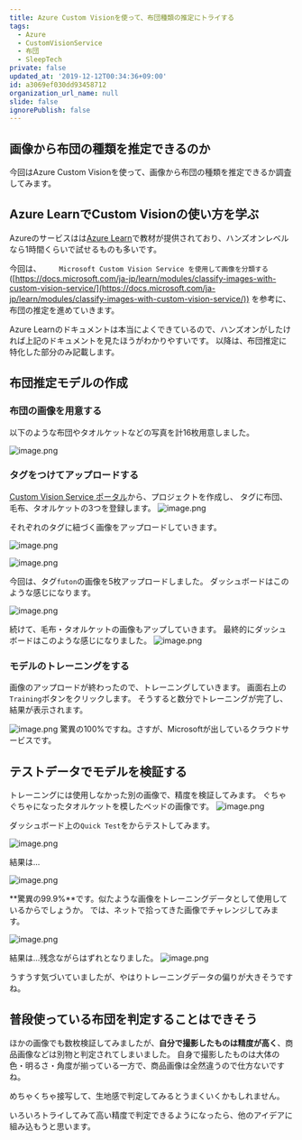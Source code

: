```yaml
---
title: Azure Custom Visionを使って、布団種類の推定にトライする
tags:
  - Azure
  - CustomVisionService
  - 布団
  - SleepTech
private: false
updated_at: '2019-12-12T00:34:36+09:00'
id: a3069ef030dd93458712
organization_url_name: null
slide: false
ignorePublish: false
---
```

## 画像から布団の種類を推定できるのか

今回はAzure Custom Visionを使って、画像から布団の種類を推定できるか調査してみます。

## Azure LearnでCustom Visionの使い方を学ぶ

Azureのサービスはは[Azure Learn](https://docs.microsoft.com/ja-jp/learn/)で教材が提供されており、ハンズオンレベルなら1時間くらいで試せるものも多いです。

今回は、
　　`Microsoft Custom Vision Service を使用して画像を分類する`
　　([https://docs.microsoft.com/ja-jp/learn/modules/classify-images-with-custom-vision-service/](https://docs.microsoft.com/ja-jp/learn/modules/classify-images-with-custom-vision-service/))
を参考に、布団の推定を進めていきます。

Azure Learnのドキュメントは本当によくできているので、ハンズオンがしたければ上記のドキュメントを見たほうがわかりやすいです。
以降は、布団推定に特化した部分のみ記載します。

## 布団推定モデルの作成

### 布団の画像を用意する

以下のような布団やタオルケットなどの写真を計16枚用意しました。

![image.png](https://qiita-image-store.s3.ap-northeast-1.amazonaws.com/0/90087/a0e9ebd6-cf58-8e0c-03d2-86c56f863953.png)

### タグをつけてアップロードする

[Custom Vision Service ポータル](https://www.customvision.ai/)から、プロジェクトを作成し、
タグに布団、毛布、タオルケットの3つを登録します。
![image.png](https://qiita-image-store.s3.ap-northeast-1.amazonaws.com/0/90087/1189eab0-a668-34a6-d1ee-f9e4d3f9c0f7.png)

それぞれのタグに紐づく画像をアップロードしていきます。

![image.png](https://qiita-image-store.s3.ap-northeast-1.amazonaws.com/0/90087/253548d7-4168-6d66-622c-689bfce1b188.png)

![image.png](https://qiita-image-store.s3.ap-northeast-1.amazonaws.com/0/90087/a36d9b6e-f1f6-aba1-c767-28e859fafaf1.png)

今回は、タグ`futon`の画像を5枚アップロードしました。
ダッシュボードはこのような感じになります。

![image.png](https://qiita-image-store.s3.ap-northeast-1.amazonaws.com/0/90087/dd646cfe-4151-86b6-2fdc-77c397ff8ddc.png)

続けて、毛布・タオルケットの画像もアップしていきます。
最終的にダッシュボードはこのような感じになりました。
![image.png](https://qiita-image-store.s3.ap-northeast-1.amazonaws.com/0/90087/1981d1f3-8b34-2542-6898-9c24f4c21c17.png)

### モデルのトレーニングをする

画像のアップロードが終わったので、トレーニングしていきます。
画面右上の`Training`ボタンをクリックします。
そうすると数分でトレーニングが完了し、結果が表示されます。

![image.png](https://qiita-image-store.s3.ap-northeast-1.amazonaws.com/0/90087/7b09dfe6-3e0e-19bb-3e23-810f758cd40e.png)
驚異の100%ですね。さすが、Microsoftが出しているクラウドサービスです。

## テストデータでモデルを検証する

トレーニングには使用しなかった別の画像で、精度を検証してみます。
ぐちゃぐちゃになったタオルケットを模したベッドの画像です。
![image.png](https://qiita-image-store.s3.ap-northeast-1.amazonaws.com/0/90087/c4cbfe76-de19-fdef-bb3a-d9938703da63.png)

ダッシュボード上の`Quick Test`をからテストしてみます。

![image.png](https://qiita-image-store.s3.ap-northeast-1.amazonaws.com/0/90087/86b5f5d0-717e-638e-b3c1-c152abcdaaeb.png)

結果は...

![image.png](https://qiita-image-store.s3.ap-northeast-1.amazonaws.com/0/90087/69dc96e6-2916-dea1-aea1-7c9c5a25163f.png)

**驚異の99.9%**です。似たような画像をトレーニングデータとして使用しているからでしょうか。
では、ネットで拾ってきた画像でチャレンジしてみます。

![image.png](https://qiita-image-store.s3.ap-northeast-1.amazonaws.com/0/90087/968aa4a2-3b37-2230-fba3-6b56b9e9274a.png)

結果は...残念ながらはずれとなりました。
![image.png](https://qiita-image-store.s3.ap-northeast-1.amazonaws.com/0/90087/5cf199a7-756f-f7bb-b504-28567f0822f2.png)

うすうす気づいていましたが、やはりトレーニングデータの偏りが大きそうですね。

## 普段使っている布団を判定することはできそう

ほかの画像でも数枚検証してみましたが、**自分で撮影したものは精度が高く**、商品画像などは別物と判定されてしまいました。
自身で撮影したものは大体の色・明るさ・角度が揃っている一方で、商品画像は全然違うので仕方ないですね。

めちゃくちゃ接写して、生地感で判定してみるとうまくいくかもしれません。

いろいろトライしてみて高い精度で判定できるようになったら、他のアイデアに組み込もうと思います。
